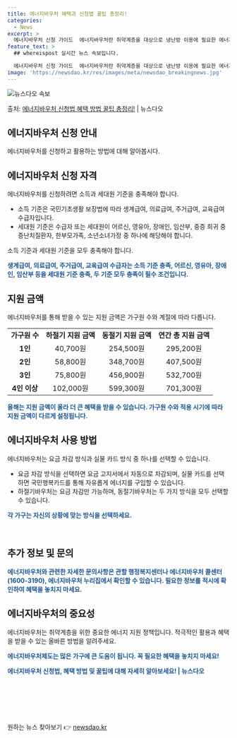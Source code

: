 ```yaml
---
title: 에너지바우처 혜택과 신청법 꿀팁 총정리!
categories:
  - News
excerpt: >
  에너지바우처 신청 가이드  에너지바우처란 취약계층을 대상으로 냉난방 이용에 필요한 에너지를 구입할 수 있는 …
feature_text: >
  ## whereispost 실시간 뉴스 속보입니다.

  에너지바우처 신청 가이드  에너지바우처란 취약계층을 대상으로 냉난방 이용에 필요한 에너지를 구입할 수 있는 …
image: 'https://newsdao.kr/res/images/meta/newsdao_breakingnews.jpg'
---
```


![뉴스다오 속보](https://newsdao.kr/res/images/meta/newsdao_breakingnews.jpg)

<p>출처: <a href="https://newsdao.kr/4130" rel="dofollow">에너지바우처 신청법 혜택 방법 꿀팁 총정리!</a> | 뉴스다오</p>

<h2 data-ke-size="size26">에너지바우처 신청 안내</h2>
<p data-ke-size="size16">에너지바우처를 신청하고 활용하는 방법에 대해 알아봅시다.</p>

<h2 data-ke-size="size24">에너지바우처 신청 자격</h2>
<p data-ke-size="size16">에너지바우처를 신청하려면 소득과 세대원 기준을 충족해야 합니다.</p>
<ul>
	<li>소득 기준은 국민기초생활 보장법에 따라 생계급여, 의료급여, 주거급여, 교육급여 수급자입니다.</li>
	<li>세대원 기준은 수급자 또는 세대원이 어르신, 영유아, 장애인, 임산부, 중증 희귀 중증난치질환자, 한부모가족, 소년소녀가정 중 하나에 해당해야 합니다.</li>
</ul>
<p data-ke-size="size16">소득 기준과 세대원 기준을 모두 충족해야 합니다.</p>
<b><span style="color: #1a5490;">생계급여, 의료급여, 주거급여, 교육급여 수급자는 소득 기준 충족, 어르신, 영유아, 장애인, 임산부 등을 세대원 기준 충족, 두 기준 모두 충족이 필수 조건입니다.</b></span>

<h2 data-ke-size="size24">지원 금액</h2>
<p data-ke-size="size16">에너지바우처를 통해 받을 수 있는 지원 금액은 가구원 수와 계절에 따라 다릅니다.</p>
<table>
	<tr>
		<td style="text-align: center; height: 17px;"><b>가구원 수</b></td>
		<td style="text-align: center; height: 17px;"><b>하절기 지원 금액</b></td>
		<td style="text-align: center; height: 17px;"><b>동절기 지원 금액</b></td>
		<td style="text-align: center; height: 17px;"><b>연간 총 지원 금액</b></td>
	</tr>
	<tr>
		<td style="text-align: center; height: 17px;"><b>1인</b></td>
		<td style="text-align: center; height: 17px;">40,700원</td>
		<td style="text-align: center; height: 17px;">254,500원</td>
		<td style="text-align: center; height: 17px;">295,200원</td>
	</tr>
	<tr>
		<td style="text-align: center; height: 17px;"><b>2인</b></td>
		<td style="text-align: center; height: 17px;">58,800원</td>
		<td style="text-align: center; height: 17px;">348,700원</td>
		<td style="text-align: center; height: 17px;">407,500원</td>
	</tr>
	<tr>
		<td style="text-align: center; height: 17px;"><b>3인</b></td>
		<td style="text-align: center; height: 17px;">75,800원</td>
		<td style="text-align: center; height: 17px;">456,900원</td>
		<td style="text-align: center; height: 17px;">532,700원</td>
	</tr>
	<tr>
		<td style="text-align: center; height: 17px;"><b>4인 이상</b></td>
		<td style="text-align: center; height: 17px;">102,000원</td>
		<td style="text-align: center; height: 17px;">599,300원</td>
		<td style="text-align: center; height: 17px;">701,300원</td>
	</tr>
</table>
<p data-ke-size="size16"><b><span style="color: #1a5490;">올해는 지원 금액이 올라 더 큰 혜택을 받을 수 있습니다. 가구원 수와 적용 시기에 따라 지원 금액이 다르게 설정됩니다.</b></span></p>

<h2 data-ke-size="size24">에너지바우처 사용 방법</h2>
<p data-ke-size="size16">에너지바우처는 요금 차감 방식과 실물 카드 방식 중 하나를 선택할 수 있습니다.</p>
<ul>
	<li>요금 차감 방식을 선택하면 요금 고지서에서 자동으로 차감되며, 실물 카드를 선택하면 국민행복카드를 통해 자유롭게 에너지를 구입할 수 있습니다.</li>
	<li>하절기바우처는 요금 차감만 가능하며, 동절기바우처는 두 가지 방식을 모두 선택할 수 있습니다.</li>
</ul>
<p data-ke-size="size16"><b><span style="color: #1a5490;">각 가구는 자신의 상황에 맞는 방식을 선택하세요.</b></span></p>

<p data-ke-size="size16">&nbsp;</p>

<h2 data-ke-size="size26">추가 정보 및 문의</h2>
<p data-ke-size="size16"><b><span style="color: #1a5490;">에너지바우처와 관련한 자세한 문의사항은 관할 행정복지센터나 에너지바우처 콜센터(1600-3190), 에너지바우처 누리집에서 확인할 수 있습니다. 필요한 정보를 적시에 확인하여 혜택을 놓치지 마세요.</b></span></p>

<h2 data-ke-size="size26">에너지바우처의 중요성</h2>
<p data-ke-size="size16">에너지바우처는 취약계층을 위한 중요한 에너지 지원 정책입니다. 적극적인 활용과 혜택을 받을 수 있는 올바른 방법을 알려주세요.</p>
<p data-ke-size="size16"><b><span style="color: #1a5490;">에너지바우처제도는 많은 가구에 큰 도움이 됩니다. 꼭 필요한 혜택을 놓치지 마세요!</b></span></p>
<p data-ke-size="size16"><b><span style="color: #1a5490;">에너지바우처 신청법, 혜택 방법 및 꿀팁에 대해 자세히 알아보세요! | 뉴스다오</b></span></p>
<p data-ke-size="size16">&nbsp;</p>
<p data-ke-size="size16">&nbsp;</p>
<p data-ke-size="size16">&nbsp;</p> 

원하는 뉴스 찾아보기 👉 <a href="https://newsdao.kr" rel="dofollow">newsdao.kr</a>



